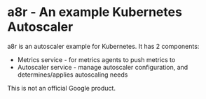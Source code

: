 <!--
  Copyright 2015 Google Inc. All Rights Reserved.

  Licensed under the Apache License, Version 2.0 (the "License");
  you may not use this file except in compliance with the License.
  You may obtain a copy of the License at

      http://www.apache.org/licenses/LICENSE-2.0

  Unless required by applicable law or agreed to in writing, software
  distributed under the License is distributed on an "AS IS" BASIS,
  WITHOUT WARRANTIES OR CONDITIONS OF ANY KIND, either express or implied.
  See the License for the specific language governing permissions and
  limitations under the License.
-->
a8r - An example Kubernetes Autoscaler
======================================
a8r is an autoscaler example for Kubernetes.  It has 2 components:
 * Metrics service - for metrics agents to push metrics to
 * Autoscaler service - manage autoscaler configuration, and determines/applies autoscaling needs
 
This is not an official Google product. 